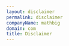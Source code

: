```yaml
---
layout: disclaimer
permalink: disclaimer
companyName: mathbig
domain: com
title: Disclaimer
---
```

